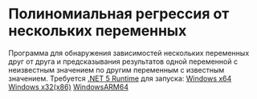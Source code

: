 # Полиномиальная регрессия от нескольких переменных
Программа для обнаружения зависимостей нескольких переменных друг от друга и предсказывания результатов одной переменной с неизвестным значением по другим переменным с известным значением.
Требуется [.NET 5 Runtime](https://dotnet.microsoft.com/en-us/download/dotnet/5.0) для запуска:
[Windows x64](https://dotnet.microsoft.com/en-us/download/dotnet/thank-you/runtime-5.0.17-windows-x64-installer)   [Windows x32(x86)](https://dotnet.microsoft.com/en-us/download/dotnet/thank-you/runtime-5.0.17-windows-x86-installer)   [WindowsARM64](https://dotnet.microsoft.com/en-us/download/dotnet/thank-you/runtime-5.0.17-windows-arm64-installer)
